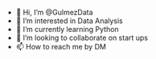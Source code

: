 - 👋 Hi, I’m @GulmezData
- 👀 I’m interested in Data Analysis
- 🌱 I’m currently learning Python
- 💞️ I’m looking to collaborate on start ups
- 📫 How to reach me by DM

<!---
GulmezData/GulmezData is a ✨ special ✨ repository because its `README.md` (this file) appears on your GitHub profile.
You can click the Preview link to take a look at your changes.
--->
